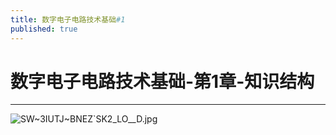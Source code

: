 ```yaml
---
title: 数字电子电路技术基础#1
published: true
---
```


# 数字电子电路技术基础-第1章-知识结构

***

![SW~3IUTJ~BNEZ`SK2_LO__D.jpg](https://i.loli.net/2020/02/21/ZCEbKmchafU4pGF.png)